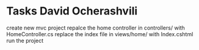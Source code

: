 # Tasks David Ocherashvili

create new mvc project
repalce the home controller in controllers/ with HomeController.cs
replace the index file in views/home/ with Index.cshtml
run the project
